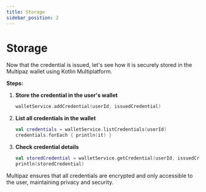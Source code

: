 ```yaml
---
title: Storage
sidebar_position: 2
---
```


# Storage

Now that the credential is issued, let's see how it is securely stored in the Multipaz wallet using Kotlin Multiplatform.

**Steps:**

1. **Store the credential in the user's wallet**

   ```kotlin
   walletService.addCredential(userId, issuedCredential)
   ```

2. **List all credentials in the wallet**

   ```kotlin
   val credentials = walletService.listCredentials(userId)
   credentials.forEach { println(it) }
   ```

3. **Check credential details**

   ```kotlin
   val storedCredential = walletService.getCredential(userId, issuedCredential.id)
   println(storedCredential)
   ```

Multipaz ensures that all credentials are encrypted and only accessible to the user, maintaining privacy and security. 